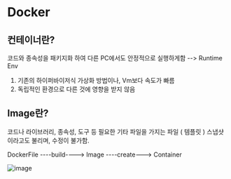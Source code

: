 Docker
=========

컨테이너란?
--------

코드와 종속성을 패키지화 하여 다른 PC에서도 안정적으로 실행하게함 --> Runtime Env

1. 기존의 하이퍼바이저식 가상화 방법이나, Vm보다 속도가 빠름
2. 독립적인 환경으로 다른 것에 영향을 받지 않음

Image란?
-------

코드나 라이브러리, 종속성, 도구 등 필요한 기타 파일을 가지는 파일 ( 템플릿 ) 
스냅샷이라고도 불리며, 수정이 불가함.

DockerFile ----build----> Image ----create---> Container 


![image](https://github.com/user-attachments/assets/f71e4222-b704-4249-aa04-6573e02a5487)
